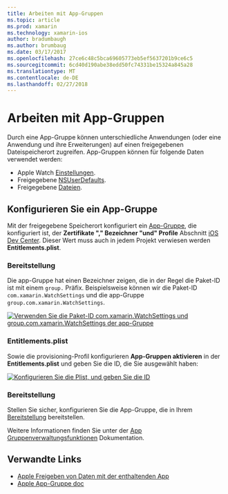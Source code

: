 ```yaml
---
title: Arbeiten mit App-Gruppen
ms.topic: article
ms.prod: xamarin
ms.technology: xamarin-ios
author: bradumbaugh
ms.author: brumbaug
ms.date: 03/17/2017
ms.openlocfilehash: 27ce6c48c5bca69605773eb5ef5637201b9ce6c5
ms.sourcegitcommit: 6cd40d190abe38edd50fc74331be15324a845a28
ms.translationtype: MT
ms.contentlocale: de-DE
ms.lasthandoff: 02/27/2018
---
```

# <a name="working-with-app-groups"></a>Arbeiten mit App-Gruppen


Durch eine App-Gruppe können unterschiedliche Anwendungen (oder eine Anwendung und ihre Erweiterungen) auf einen freigegebenen Dateispeicherort zugreifen. App-Gruppen können für folgende Daten verwendet werden:

- Apple Watch [Einstellungen](~/ios/watchos/app-fundamentals/settings.md).
- Freigegebene [NSUserDefaults](~/ios/watchos/app-fundamentals/parent-app.md#nsuserdefaults).
- Freigegebene [Dateien](~/ios/watchos/app-fundamentals/parent-app.md#files).

## <a name="configure-an-app-group"></a>Konfigurieren Sie ein App-Gruppe

Mit der freigegebene Speicherort konfiguriert ein [App-Gruppe](https://developer.apple.com/library/ios/documentation/Miscellaneous/Reference/EntitlementKeyReference/Chapters/EnablingAppSandbox.html#//apple_ref/doc/uid/TP40011195-CH4-SW19), die konfiguriert ist, der **Zertifikate "," Bezeichner "und" Profile** Abschnitt [iOS Dev Center](https://developer.apple.com/devcenter/ios/). Dieser Wert muss auch in jedem Projekt verwiesen werden **Entitlements.plist**.

### <a name="provisioning"></a>Bereitstellung

Die app-Gruppe hat einen Bezeichner zeigen, die in der Regel die Paket-ID ist mit einem `group.` Präfix. Beispielsweise können wir die Paket-ID `com.xamarin.WatchSettings` und die app-Gruppe `group.com.xamarin.WatchSettings`.

[ ![](app-groups-images/app-group-sml.png "Verwenden Sie die Paket-ID com.xamarin.WatchSettings und group.com.xamarin.WatchSettings der app-Gruppe")](app-groups-images/app-group.png)

### <a name="entitlementsplist"></a>Entitlements.plist

Sowie die provisioning-Profil konfigurieren **App-Gruppen aktivieren** in der **Entitlements.plist** und geben Sie die ID, die Sie ausgewählt haben:

[ ![](app-groups-images/entitlements-sml.png "Konfigurieren Sie die Plist, und geben Sie die ID")](app-groups-images/entitlements.png)


### <a name="deployment"></a>Bereitstellung

Stellen Sie sicher, konfigurieren Sie die App-Gruppe, die in Ihrem [Bereitstellung](~/ios/watchos/deploy-test/index.md#app-groups) bereitstellen.


Weitere Informationen finden Sie unter der [App Gruppenverwaltungsfunktionen](~/ios/deploy-test/provisioning/capabilities/app-groups-capabilities.md) Dokumentation.


## <a name="related-links"></a>Verwandte Links

- [Apple Freigeben von Daten mit der enthaltenden App](https://developer.apple.com/library/ios/documentation/General/Conceptual/ExtensibilityPG/ExtensionScenarios.html)
- [Apple App-Gruppe doc](https://developer.apple.com/library/ios/documentation/Miscellaneous/Reference/EntitlementKeyReference/Chapters/EnablingAppSandbox.html#//apple_ref/doc/uid/TP40011195-CH4-SW19)
